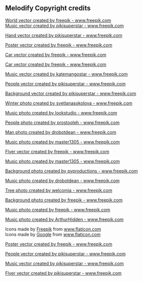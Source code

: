 ## Melodify Copyright credits


<a href="https://www.freepik.com/vectors/world">World vector created by freepik - www.freepik.com</a><br>
<a href="https://www.freepik.com/vectors/music">Music vector created by pikisuperstar - www.freepik.com</a>

<a href="https://www.freepik.com/vectors/hand">Hand vector created by pikisuperstar - www.freepik.com</a>

<a href="https://www.freepik.com/vectors/poster">Poster vector created by freepik - www.freepik.com</a>

<a href="https://www.freepik.com/vectors/car">Car vector created by freepik - www.freepik.com</a>

<a href="https://www.freepik.com/vectors/car">Car vector created by freepik - www.freepik.com</a>

<a href="https://www.freepik.com/vectors/music">Music vector created by katemangostar - www.freepik.com</a>

<a href="https://www.freepik.com/vectors/people">People vector created by pikisuperstar - www.freepik.com</a>

<a href="https://www.freepik.com/vectors/background">Background vector created by pikisuperstar - www.freepik.com</a>

<a href="https://www.freepik.com/photos/winter">Winter photo created by svetlanasokolova - www.freepik.com</a> 

<a href="https://www.freepik.com/photos/music">Music photo created by lookstudio - www.freepik.com</a>

<a href="https://www.freepik.com/photos/people">People photo created by prostooleh - www.freepik.com</a>

<a href="https://www.freepik.com/photos/man">Man photo created by drobotdean - www.freepik.com</a>

<a href="https://www.freepik.com/photos/music">Music photo created by master1305 - www.freepik.com</a>

<a href="https://www.freepik.com/vectors/flyer">Flyer vector created by freepik - www.freepik.com</a>

<a href="https://www.freepik.com/photos/music">Music photo created by master1305 - www.freepik.com</a>

<a href="https://www.freepik.com/photos/background">Background photo created by pvproductions - www.freepik.com</a>

<a href="https://www.freepik.com/photos/music">Music photo created by drobotdean - www.freepik.com</a>

<a href="https://www.freepik.com/photos/tree">Tree photo created by welcomia - www.freepik.com</a>

<a href="https://www.freepik.com/photos/background">Background photo created by freepik - www.freepik.com</a>

<a href="https://www.freepik.com/photos/music">Music photo created by freepik - www.freepik.com</a>

<a href="https://www.freepik.com/photos/music">Music photo created by ArthurHidden - www.freepik.com</a>

<div>Icons made by <a href="https://www.flaticon.com/authors/freepik" title="Freepik">Freepik</a> from <a href="https://www.flaticon.com/" title="Flaticon">www.flaticon.com</a></div>

<div>Icons made by <a href="https://www.flaticon.com/authors/google" title="Google">Google</a> from <a href="https://www.flaticon.com/" title="Flaticon">www.flaticon.com</a></div>

<a href="https://www.freepik.com/vectors/poster">Poster vector created by freepik - www.freepik.com</a>

<a href="https://www.freepik.com/vectors/people">People vector created by pikisuperstar - www.freepik.com</a>

<a href="https://www.freepik.com/vectors/music">Music vector created by pikisuperstar - www.freepik.com</a>

<a href="https://www.freepik.com/vectors/flyer">Flyer vector created by pikisuperstar - www.freepik.com</a>
